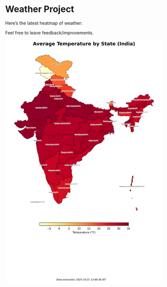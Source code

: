 # Weather Project

Here’s the latest heatmap of weather:

Feel free to leave feedback/improvements.

![India Heatmap](docs/assets/india_heatmap.png?v=F73FFE)
